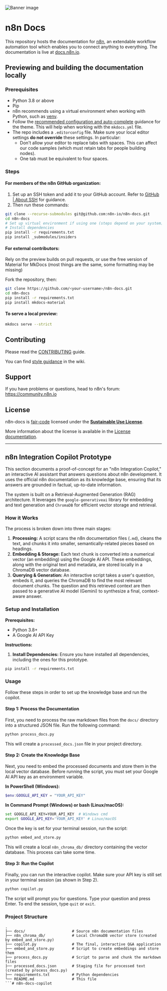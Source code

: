 ![Banner image](https://user-images.githubusercontent.com/10284570/173569848-c624317f-42b1-45a6-ab09-f0ea3c247648.png)

# n8n Docs

This repository hosts the documentation for [n8n](https://n8n.io/), an extendable workflow automation tool which enables you to connect anything to everything. The documentation is live at [docs.n8n.io](https://docs.n8n.io/).


## Previewing and building the documentation locally

### Prerequisites

* Python 3.8 or above
* Pip
* n8n recommends using a virtual environment when working with Python, such as [venv](https://docs.python.org/3/tutorial/venv.html).
* Follow the [recommended configuration and auto-complete](https://squidfunk.github.io/mkdocs-material/creating-your-site/#minimal-configuration) guidance for the theme. This will help when working with the `mkdocs.yml` file.
* The repo includes a `.editorconfig` file. Make sure your local editor settings **do not override** these settings. In particular:
	- Don't allow your editor to replace tabs with spaces. This can affect our code samples (which must retain tabs for people building nodes).
	- One tab must be equivalent to four spaces.

### Steps

#### For members of the n8n GitHub organization:

1. Set up an SSH token and add it to your GitHub account. Refer to [GitHub | About SSH](https://docs.github.com/en/authentication/connecting-to-github-with-ssh/about-ssh) for guidance.
2. Then run these commands:

```bash
git clone --recurse-submodules git@github.com:n8n-io/n8n-docs.git
cd n8n-docs
# Set up virtual environment if using one (steps depend on your system)
# Install dependencies
pip install -r requirements.txt
pip install _submodules/insiders
```

#### For external contributors:

Rely on the preview builds on pull requests, or use the free version of Material for MkDocs (most things are the same, some formatting may be missing)

Fork the repository, then:

```bash
git clone https://github.com/<your-username>/n8n-docs.git
cd n8n-docs
pip install -r requirements.txt
pip install mkdocs-material
```

#### To serve a local preview:

```bash
mkdocs serve --strict
```

## Contributing

Please read the [CONTRIBUTING](CONTRIBUTING.md) guide.

You can find [style guidance](https://github.com/n8n-io/n8n-docs/wiki/Styles) in the wiki.


## Support

If you have problems or questions, head to n8n's forum: https://community.n8n.io


## License

n8n-docs is [fair-code](https://faircode.io/) licensed under the [**Sustainable Use License**](https://github.com/n8n-io/n8n/blob/master/LICENSE.md).

More information about the license is available in the [License documentation](https://docs.n8n.io/reference/license/).

---

## n8n Integration Copilot Prototype

This section documents a proof-of-concept for an "n8n Integration Copilot," an interactive AI assistant that answers questions about n8n development. It uses the official n8n documentation as its knowledge base, ensuring that its answers are grounded in factual, up-to-date information.

The system is built on a Retrieval-Augmented Generation (RAG) architecture. It leverages the `google-generativeai` library for embedding and text generation and `ChromaDB` for efficient vector storage and retrieval.

### How it Works

The process is broken down into three main stages:

1.  **Processing:** A script scans the n8n documentation files (`.md`), cleans the text, and chunks it into smaller, semantically-related pieces based on headings.
2.  **Embedding & Storage:** Each text chunk is converted into a numerical vector (an embedding) using the Google AI API. These embeddings, along with the original text and metadata, are stored locally in a ChromaDB vector database.
3.  **Querying & Generation:** An interactive script takes a user's question, embeds it, and queries the ChromaDB to find the most relevant document chunks. The question and this retrieved context are then passed to a generative AI model (Gemini) to synthesize a final, context-aware answer.

### Setup and Installation

**Prerequisites:**
*   Python 3.8+
*   A Google AI API Key

**Instructions:**

1.  **Install Dependencies:** Ensure you have installed all dependencies, including the ones for this prototype.
```bash
pip install -r requirements.txt
```

### Usage

Follow these steps in order to set up the knowledge base and run the copilot.

#### Step 1: Process the Documentation

First, you need to process the raw markdown files from the `docs/` directory into a structured JSON file. Run the following command:

```bash
python process_docs.py
```

This will create a `processed_docs.json` file in your project directory.

#### Step 2: Create the Knowledge Base

Next, you need to embed the processed documents and store them in the local vector database. Before running the script, you must set your Google AI API key as an environment variable.

**In PowerShell (Windows):**
```powershell
$env:GOOGLE_API_KEY = "YOUR_API_KEY"
```

**In Command Prompt (Windows) or bash (Linux/macOS):**
```bash
set GOOGLE_API_KEY=YOUR_API_KEY  # Windows cmd
export GOOGLE_API_KEY='YOUR_API_KEY' # Linux/macOS
```

Once the key is set for your terminal session, run the script:

```bash
python embed_and_store.py
```

This will create a local `n8n_chroma_db/` directory containing the vector database. This process can take some time.

#### Step 3: Run the Copilot

Finally, you can run the interactive copilot. Make sure your API key is still set in your terminal session (as shown in Step 2).

```bash
python copilot.py
```

The script will prompt you for questions. Type your question and press Enter. To end the session, type `quit` or `exit`.

### Project Structure

```
.
├── docs/                     # Source n8n documentation files
├── n8n_chroma_db/            # Local ChromaDB vector store (created by embed_and_store.py)
├── copilot.py                # The final, interactive Q&A application
├── embed_and_store.py        # Script to create embeddings and store them
├── process_docs.py           # Script to parse and chunk the markdown files
├── processed_docs.json       # Staging file for processed text (created by process_docs.py)
├── requirements.txt          # Python dependencies
└── README.md                 # This file
```# n8n-docs-copilot